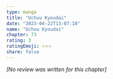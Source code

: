 ```yaml
---
type: manga
title: "Uchuu Kyoudai"
date: "2023-04-22T13:07:10"
name: "Uchuu Kyoudai"
chapter: 73
rating: 3
ratingEmoji: ⭐️⭐️⭐️
share: false
---
```


_[No review was written for this chapter]_
